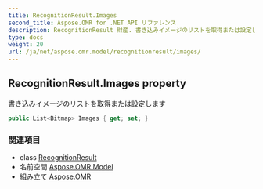 ```yaml
---
title: RecognitionResult.Images
second_title: Aspose.OMR for .NET API リファレンス
description: RecognitionResult 財産. 書き込みイメージのリストを取得または設定します
type: docs
weight: 20
url: /ja/net/aspose.omr.model/recognitionresult/images/
---
```

## RecognitionResult.Images property

書き込みイメージのリストを取得または設定します

```csharp
public List<Bitmap> Images { get; set; }
```

### 関連項目

* class [RecognitionResult](../)
* 名前空間 [Aspose.OMR.Model](../../recognitionresult/)
* 組み立て [Aspose.OMR](../../../)


